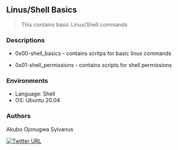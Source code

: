 ## Linus/Shell Basics

> This contains basic Linux/Shell commands

### Descriptions

* 0x00-shell_basics - contains scritps for basic linux commands

* 0x01-shell_permissions - contains scripts for shell permissions

### Environments

* Language: Shell
* OS: Ubuntu 20.04

### Authors
Akubo Ojonugwa Sylvanus

[![Twitter URL](https://img.shields.io/twitter/url/https/twitter.com/SilverAkubo.svg?style=social&label=Follow%20%40SilverAkubo)](https://twitter.com/SilverAkubo)

